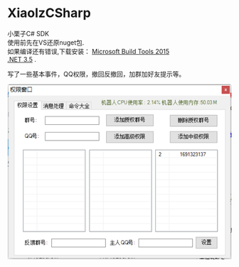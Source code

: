 # XiaolzCSharp
小栗子C# SDK  
使用前先在VS还原nuget包.    
如果编译还有错误,下载安装：
[Microsoft Build Tools 2015](https://www.microsoft.com/en-us/download/details.aspx?id=48159)  
[.NET 3.5](https://www.microsoft.com/en-us/download/details.aspx?id=21) .    

写了一些基本事件，QQ权限，撤回反撤回，加群加好友提示等。

![image](https://github.com/laomms/XiaolzCSharp/blob/master/admin.png)   




